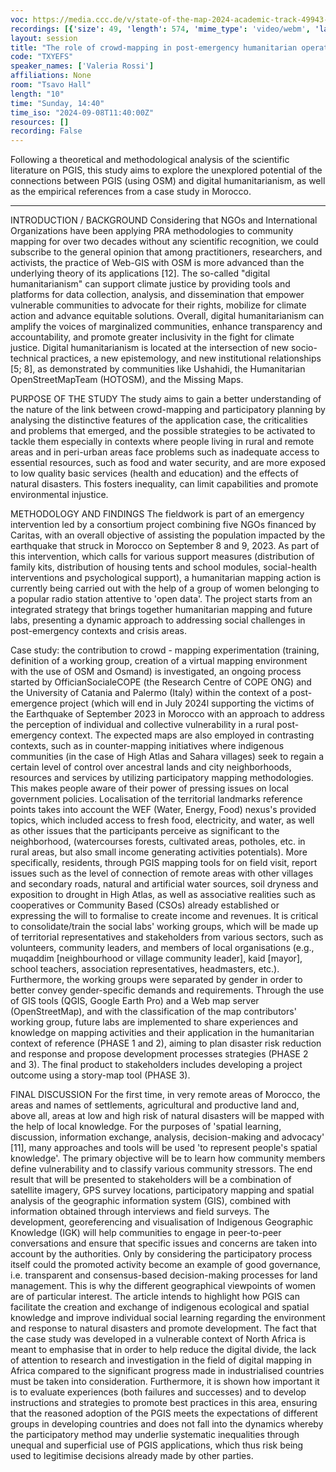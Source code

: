 ```yaml
---
voc: https://media.ccc.de/v/state-of-the-map-2024-academic-track-49943-the-role-of-crowd-mapping-in-post-emergency-humanitarian-operations
recordings: [{'size': 49, 'length': 574, 'mime_type': 'video/webm', 'language': 'eng', 'filename': 'sotm2024-49943-eng-The_role_of_crowd-mapping_in_post-emergency_humanitarian_operations_webm-hd.webm', 'state': 'new', 'folder': 'webm-hd', 'high_quality': True, 'width': 1920, 'height': 1080, 'updated_at': '2024-11-29T19:10:55.771+01:00', 'recording_url': 'https://cdn.media.ccc.de/events/sotm/2024/webm-hd/sotm2024-49943-eng-The_role_of_crowd-mapping_in_post-emergency_humanitarian_operations_webm-hd.webm', 'url': 'https://api.media.ccc.de/public/recordings/82039', 'event_url': 'https://api.media.ccc.de/public/events/57cf13a6-15f6-5b8d-b8e7-d24e04b29c4c', 'conference_url': 'https://api.media.ccc.de/public/conferences/sotm2024'}, {'size': 23, 'length': 574, 'mime_type': 'video/webm', 'language': 'eng', 'filename': 'sotm2024-49943-eng-The_role_of_crowd-mapping_in_post-emergency_humanitarian_operations_webm-sd.webm', 'state': 'new', 'folder': 'webm-sd', 'high_quality': False, 'width': 720, 'height': 576, 'updated_at': '2024-11-29T19:04:55.323+01:00', 'recording_url': 'https://cdn.media.ccc.de/events/sotm/2024/webm-sd/sotm2024-49943-eng-The_role_of_crowd-mapping_in_post-emergency_humanitarian_operations_webm-sd.webm', 'url': 'https://api.media.ccc.de/public/recordings/82036', 'event_url': 'https://api.media.ccc.de/public/events/57cf13a6-15f6-5b8d-b8e7-d24e04b29c4c', 'conference_url': 'https://api.media.ccc.de/public/conferences/sotm2024'}, {'size': 17, 'length': 574, 'mime_type': 'video/mp4', 'language': 'eng', 'filename': 'sotm2024-49943-eng-The_role_of_crowd-mapping_in_post-emergency_humanitarian_operations_sd.mp4', 'state': 'new', 'folder': 'h264-sd', 'high_quality': False, 'width': 720, 'height': 576, 'updated_at': '2024-11-29T18:57:55.120+01:00', 'recording_url': 'https://cdn.media.ccc.de/events/sotm/2024/h264-sd/sotm2024-49943-eng-The_role_of_crowd-mapping_in_post-emergency_humanitarian_operations_sd.mp4', 'url': 'https://api.media.ccc.de/public/recordings/82033', 'event_url': 'https://api.media.ccc.de/public/events/57cf13a6-15f6-5b8d-b8e7-d24e04b29c4c', 'conference_url': 'https://api.media.ccc.de/public/conferences/sotm2024'}, {'size': 8, 'length': 574, 'mime_type': 'audio/mpeg', 'language': 'eng', 'filename': 'sotm2024-49943-eng-The_role_of_crowd-mapping_in_post-emergency_humanitarian_operations_mp3.mp3', 'state': 'new', 'folder': 'mp3', 'high_quality': False, 'width': 0, 'height': 0, 'updated_at': '2024-11-29T18:56:54.920+01:00', 'recording_url': 'https://cdn.media.ccc.de/events/sotm/2024/mp3/sotm2024-49943-eng-The_role_of_crowd-mapping_in_post-emergency_humanitarian_operations_mp3.mp3', 'url': 'https://api.media.ccc.de/public/recordings/82032', 'event_url': 'https://api.media.ccc.de/public/events/57cf13a6-15f6-5b8d-b8e7-d24e04b29c4c', 'conference_url': 'https://api.media.ccc.de/public/conferences/sotm2024'}, {'size': 45, 'length': 574, 'mime_type': 'video/mp4', 'language': 'eng', 'filename': 'sotm2024-49943-eng-The_role_of_crowd-mapping_in_post-emergency_humanitarian_operations_hd.mp4', 'state': 'new', 'folder': 'h264-hd', 'high_quality': True, 'width': 1920, 'height': 1080, 'updated_at': '2024-11-29T18:55:40.092+01:00', 'recording_url': 'https://cdn.media.ccc.de/events/sotm/2024/h264-hd/sotm2024-49943-eng-The_role_of_crowd-mapping_in_post-emergency_humanitarian_operations_hd.mp4', 'url': 'https://api.media.ccc.de/public/recordings/82031', 'event_url': 'https://api.media.ccc.de/public/events/57cf13a6-15f6-5b8d-b8e7-d24e04b29c4c', 'conference_url': 'https://api.media.ccc.de/public/conferences/sotm2024'}]
layout: session
title: "The role of crowd-mapping in post-emergency humanitarian operations"
code: "TXYEFS"
speaker_names: ['Valeria Rossi']
affiliations: None
room: "Tsavo Hall"
length: "10"
time: "Sunday, 14:40"
time_iso: "2024-09-08T11:40:00Z"
resources: []
recording: False
---
```


Following a theoretical and methodological analysis of the scientific literature on PGIS, this study aims to explore the unexplored potential of the connections between PGIS (using OSM) and digital humanitarianism, as well as the empirical references from a case study in Morocco.

<hr>

INTRODUCTION / BACKGROUND
Considering that NGOs and International Organizations have been applying PRA methodologies to community mapping for over two decades without any scientific recognition, we could subscribe to the general opinion that among practitioners, researchers, and activists, the practice of Web-GIS with OSM is more advanced than the underlying theory of its applications [12]. The so-called &#34;digital humanitarianism&#34; can support climate justice by providing tools and platforms for data collection, analysis, and dissemination that empower vulnerable communities to advocate for their rights, mobilize for climate action and advance equitable solutions. Overall, digital humanitarianism can amplify the voices of marginalized communities, enhance transparency and accountability, and promote greater inclusivity in the fight for climate justice. Digital humanitarianism is located at the intersection of new socio-technical practices, a new epistemology, and new institutional relationships [5; 8], as demonstrated by communities like Ushahidi, the Humanitarian OpenStreetMapTeam (HOTOSM), and the Missing Maps. 

PURPOSE OF THE STUDY
The study aims to gain a better understanding of the nature of the link between crowd-mapping and participatory planning by analysing the distinctive features of the application case, the criticalities and problems that emerged, and the possible strategies to be activated to tackle them especially in contexts where people living in rural and remote areas and in peri-urban areas face problems such as inadequate access to essential resources, such as food and water security, and are more exposed to low quality basic services (health and education) and the effects of natural disasters. This fosters inequality, can limit capabilities and promote environmental injustice.

METHODOLOGY AND FINDINGS
The fieldwork is part of an emergency intervention led by a consortium project combining five NGOs financed by Caritas, with an overall objective of assisting the population impacted by the earthquake that struck in Morocco on September 8 and 9, 2023. As part of this intervention, which calls for various support measures (distribution of family kits, distribution of housing tents and school modules, social-health interventions and psychological support), a humanitarian mapping action is currently being carried out with the help of a group of women belonging to a popular radio station attentive to 'open data'. The project starts from an integrated strategy that brings together humanitarian mapping and future labs, presenting a dynamic approach to addressing social challenges in post-emergency contexts and crisis areas. 

Case study: the contribution to crowd - mapping experimentation (training, definition of a working group, creation of a virtual mapping environment with the use of OSM and Osmand) is investigated, an ongoing process started by OfficianSocialeCOPE (the Research Centre of COPE ONG) and the University of Catania and Palermo (Italy) within the context of a post-emergence project (which will end in July 2024l  supporting the victims of the Earthquake of September 2023 in Morocco with an approach to address the perception of individual and collective vulnerability in a rural post-emergency context. 
The expected maps are also employed in contrasting contexts, such as in counter-mapping initiatives where indigenous communities (in the case of High Atlas and Sahara villages) seek to regain a certain level of control over ancestral lands and city neighborhoods, resources and services by utilizing participatory mapping methodologies. This makes people aware of their power of pressing issues on local government policies. 
Localisation of the  territorial landmarks reference points takes into account the WEF (Water, Energy, Food) nexus's provided topics, which included access to fresh food, electricity, and water, as well as other issues that the participants perceive as significant to the neighborhood, (watercourses forests, cultivated areas, potholes, etc. in rural areas, but also small income generating activities potentials). 
More specifically, residents, through PGIS mapping tools for on field visit, report issues such as the level of connection of remote areas with other villages and secondary roads, natural and artificial water sources, soil dryness and exposition to drought in High Atlas, as well as associative realities such as cooperatives or Community Based (CSOs) already established or expressing the will to formalise to create income and revenues.
It is critical to consolidate/train the social labs' working groups, which will be made up of territorial representatives and stakeholders from various sectors, such as volunteers, community leaders, and members of local organisations (e.g., muqaddim [neighbourhood or village community leader], kaid [mayor], school teachers, association representatives, headmasters, etc.). Furthermore, the working groups were separated by gender in order to better convey gender-specific demands and requirements. 
Through the use of GIS tools (QGIS, Google Earth Pro) and a Web map server (OpenStreetMap), and with the classification of the map contributors' working group, future labs are implemented to share experiences and knowledge on mapping activities and their application in the humanitarian context of reference (PHASE 1 and 2), aiming to plan disaster risk reduction and response and propose development processes strategies (PHASE 2 and 3). The final product to stakeholders includes developing a project outcome using a story-map tool (PHASE 3).

FINAL DISCUSSION
For the first time, in very remote areas of Morocco, the areas and names of settlements, agricultural and productive land and, above all, areas at low and high risk of natural disasters will be mapped with the help of local knowledge. For the purposes of 'spatial learning, discussion, information exchange, analysis, decision-making and advocacy' [11], many approaches and tools will be used 'to represent people's spatial knowledge'. The primary objective will be to learn how community members define vulnerability and to classify various community stressors. The end result that will be presented to stakeholders will be a combination of satellite imagery, GPS survey locations, participatory mapping and spatial analysis of the geographic information system (GIS), combined with information obtained through interviews and field surveys. The development, georeferencing and visualisation of Indigenous Geographic Knowledge (IGK) will help communities to engage in peer-to-peer conversations and ensure that specific issues and concerns are taken into account by the authorities. Only by considering the participatory process itself could the promoted activity become an example of good governance, i.e. transparent and consensus-based decision-making processes for land management. This is why the different geographical viewpoints of women are of particular interest.  The article intends to highlight how PGIS can facilitate the creation and exchange of indigenous ecological and spatial knowledge and improve individual social learning regarding the environment and response to natural disasters and promote development.   The fact that the case study was developed in a vulnerable context of North Africa is meant to emphasise that in order to help reduce the digital divide, the lack of attention to research and investigation in the field of digital mapping in Africa compared to the significant progress made in industrialised countries must be taken into consideration. 
Furthermore, it is shown how important it is to evaluate experiences (both failures and successes) and to develop instructions and strategies to promote best practices in this area, ensuring that the reasoned adoption of the PGIS meets the expectations of different groups in developing countries and does not fall into the dynamics whereby the participatory method may underlie systematic inequalities through unequal and superficial use of PGIS applications, which thus risk being used to legitimise decisions already made by other parties.

